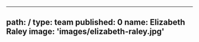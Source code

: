---
path: /
type: team
published: 0
name: Elizabeth Raley
image: 'images/elizabeth-raley.jpg'
-----------------------------------
